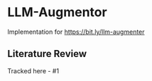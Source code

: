 # LLM-Augmentor
Implementation for https://bit.ly/llm-augmenter

## Literature Review

Tracked here - #1


